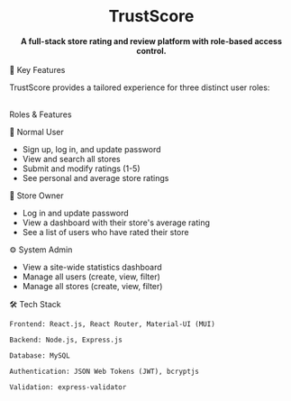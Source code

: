<div align="center">
<br />
<h1>TrustScore</h1>
<strong>A full-stack store rating and review platform with role-based access control.</strong>
<br />
<br />
</div>
🚀 Key Features

TrustScore provides a tailored experience for three distinct user roles:

<br />
Roles & Features
<br />

👤 Normal User
	

<ul><li>Sign up, log in, and update password</li><li>View and search all stores</li><li>Submit and modify ratings (1-5)</li><li>See personal and average store ratings</li></ul>

🏪 Store Owner
	

<ul><li>Log in and update password</li><li>View a dashboard with their store's average rating</li><li>See a list of users who have rated their store</li></ul>

⚙️ System Admin
	

<ul><li>View a site-wide statistics dashboard</li><li>Manage all users (create, view, filter)</li><li>Manage all stores (create, view, filter)</li></ul>
🛠️ Tech Stack

    Frontend: React.js, React Router, Material-UI (MUI)

    Backend: Node.js, Express.js

    Database: MySQL

    Authentication: JSON Web Tokens (JWT), bcryptjs

    Validation: express-validator
